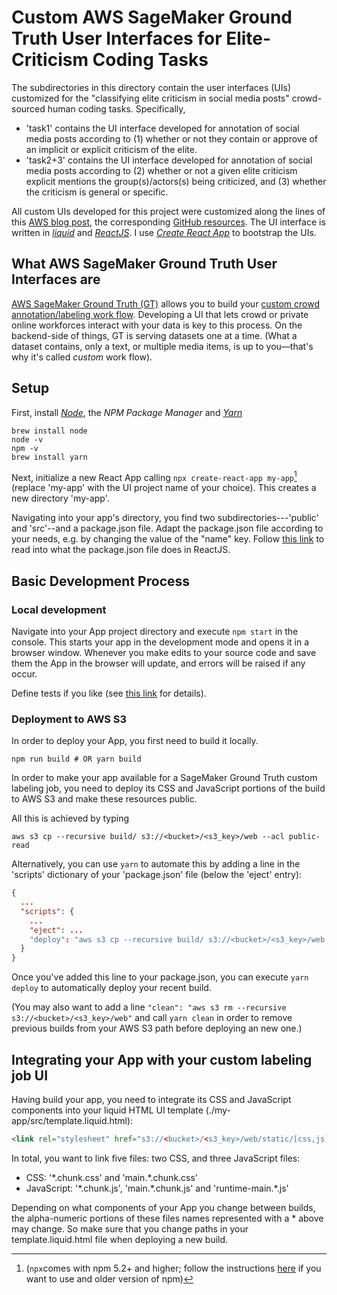# Custom AWS SageMaker Ground Truth User Interfaces for Elite-Criticism Coding Tasks

The subdirectories in this directory contain the user interfaces (UIs) customized for the "classifying elite criticism in social media posts" crowd-sourced human coding tasks. 
Specifically,

- 'task1' contains the UI interface  developed for annotation of social media posts according to (1) whether or not they contain or approve of an implicit or explicit criticism of the elite.  
- 'task2+3' contains the UI interface  developed for annotation of social media posts according to 
    (2) whether or not a given elite criticism explicit mentions the group(s)/actors(s) being criticized, and
    (3) whether the criticism is general or specific. 


All custom UIs developed for this project were customized along the lines of this [AWS blog post](https://aws.amazon.com/blogs/machine-learning/build-a-custom-data-labeling-workflow-with-amazon-sagemaker-ground-truth/), 
the corresponding [GitHub resources](https://github.com/nitinaws/gt-custom-workflow/tree/master/web).
The UI interface is written in [*liquid*](https://shopify.github.io/liquid/s) and [*ReactJS*](https://reactjs.org/).
I use [*Create React App*](https://github.com/facebook/create-react-app) to bootstrap the UIs.

## What AWS SageMaker Ground Truth User Interfaces are

[AWS SageMaker Ground Truth (GT)]() allows you to build your [custom crowd annotation/labeling work flow](https://docs.aws.amazon.com/sagemaker/latest/dg/sms-custom-templates.html).
Developing a UI that lets crowd or private online workforces interact with your data is key to this process.
On the backend-side of things, GT is serving datasets one at a time. 
(What a dataset contains, only a text, or multiple media items, is up to you––that's why it's called *custom* work flow).


## Setup 

First, install [*Node*](https://nodejs.org/en/download/), 
the *NPM Package Manager* and [*Yarn*](https://www.npmjs.com/package/yarn)

```shell
brew install node
node -v
npm -v
brew install yarn
```

Next, initialize a new React App calling `npx create-react-app my-app`[^1]  (replace 'my-app' with the UI project name of your choice).
This creates a new directory 'my-app'.

[^1]:(`npx`comes with npm 5.2+ and higher; follow the instructions [here](https://gist.github.com/gaearon/4064d3c23a77c74a3614c498a8bb1c5f) if you want to use and older version of npm)


Navigating into your app's directory, you find two subdirectories---'public' and 'src'--and a package.json file.
Adapt the package.json file according to your needs, e.g. by changing the value of the "name" key. 
Follow [this link](https://medium.com/acmvit/reactjs-understanding-package-json-e8cdf408a3df) to read into what the package.json file does in ReactJS.


## Basic Development Process 

### Local development 

Navigate into your App project directory and execute `npm start` in the console.
This starts your app in the development mode and opens it in a browser window.
Whenever you make edits to your source code and save them the App in the browser will update, and errors will be raised if any occur.

Define tests if you like (see [this link](https://facebook.github.io/create-react-app/docs/running-tests) for details).

### Deployment to AWS S3

In order to deploy your App, you first need to build it locally.

```shell
npm run build # OR yarn build
```

In order to make your app available for a SageMaker Ground Truth custom labeling job, you need to deploy its CSS and JavaScript portions of the build to AWS S3 and make these resources public.

All this is achieved by typing

```shell
aws s3 cp --recursive build/ s3://<bucket>/<s3_key>/web --acl public-read
```

Alternatively, you can use `yarn` to automate this by adding a line in the 'scripts' dictionary of your 'package.json' file (below the 'eject' entry):

```json
{
  ...
  "scripts": {
    ...
    "eject": ...
    "deploy": "aws s3 cp --recursive build/ s3://<bucket>/<s3_key>/web --acl public-read"
  }
}
```

Once you've added this line to your package.json, you can execute `yarn deploy` to automatically deploy your recent build.

(You may also want to add a line `"clean": "aws s3 rm --recursive s3://<bucket>/<s3_key>/web"` and call `yarn clean` in order to remove previous builds from your AWS S3 path before deploying an new one.)

## Integrating your App with your custom labeling job UI

Having build your app, you need to integrate its CSS and JavaScript components into your liquid HTML UI template (./my-app/src/template.liquid.html):

```html
<link rel="stylesheet" href="s3://<bucket>/<s3_key>/web/static/[css,js]/<stylsheet>">
```

In total, you want to link five files: two CSS, and three JavaScript files:

- CSS: '\*.chunk.css' and 'main.\*.chunk.css'
- JavaScript: '\*.chunk.js', 'main.\*.chunk.js' and 'runtime-main.\*.js'

Depending on what components of your App you change between builds, the alpha-numeric portions of these files names represented with a \* above may change. 
So make sure that you change paths in your template.liquid.html file when deploying a new build.



